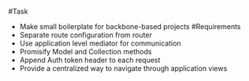 #Task
* Make small boilerplate for backbone-based projects 
#Requirements
* Separate route configuration from router
* Use application level mediator for communication
* Promisify Model and Collection methods
* Append Auth token header to each request
* Provide a centralized way to navigate through application views